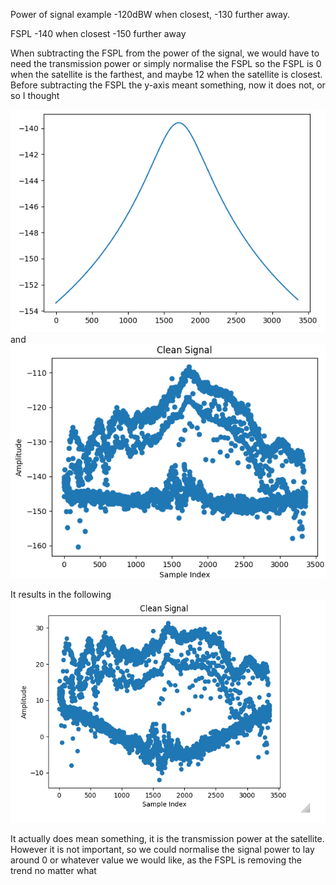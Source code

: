 Power of signal example
 -120dBW when closest, -130 further away.

FSPL -140 when closest  -150 further away

When subtracting the FSPL from the power of the signal, we would have to need the transmission power or simply normalise the FSPL so the FSPL is 0 when the satellite is the farthest, and maybe 12 when the satellite is closest.
Before subtracting the FSPL the y-axis meant something, now it does not, or so I thought

![alt text](screenshots/image-28.png)
and 
![alt text](screenshots/image-30.png)

It results in the following
![alt text](screenshots/image-29.png)

It actually does mean something, it is the transmission power at the satellite. However it is not important, so we could normalise the signal power to lay around 0 or whatever value we would like, as the FSPL is removing the trend no matter what

